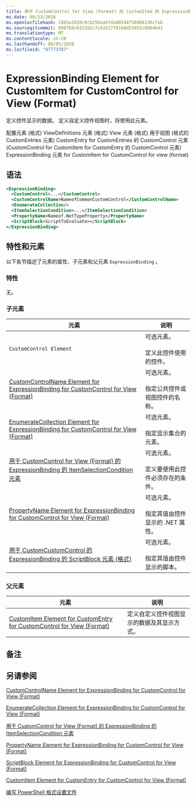 ```yaml
---
title: 用于 CustomControl for View (Format) 的 CustomItem 的 ExpressionBinding 元素 |Microsoft Docs
ms.date: 09/13/2016
ms.openlocfilehash: 1885a2820c0cb250aa6fda80544f58d06136cfeb
ms.sourcegitcommit: 0907b8c6322d2c7c61b17f8168d53452c8964b41
ms.translationtype: MT
ms.contentlocale: zh-CN
ms.lasthandoff: 08/05/2020
ms.locfileid: "87773787"
---
```

# <a name="expressionbinding-element-for-customitem-for-customcontrol-for-view-format"></a>ExpressionBinding Element for CustomItem for CustomControl for View (Format)

定义控件显示的数据。 定义自定义控件视图时，将使用此元素。

配置元素 (格式) ViewDefinitions 元素 (格式) View 元素 (格式) 用于视图 (格式的 CustomEntries 元素) CustomEntry for CustomEntries 的 CustomControl 元素 (CustomControl for CustomItem for CustomEntry 的 CustomControl 元素) ExpressionBinding 元素 for CustomItem for CustomControl for view (format) 

## <a name="syntax"></a>语法

```xml
<ExpressionBinding>
  <CustomControl>...</CustomControl>
  <CustomControlName>NameofCommonCustomControl</CustomControlName>
  <EnumerateCollection/>
  <ItemSelectionCondition>...</ItemSelectionCondition>
  <PropertyName>Nameof.NetTypeProperty</PropertyName>
  <ScriptBlock>ScriptToEvaluate></ScriptBlock>
</ExpressionBinding>
```

## <a name="attributes-and-elements"></a>特性和元素

以下各节描述了元素的属性、子元素和父元素 `ExpressionBinding` 。

### <a name="attributes"></a>特性

无。

### <a name="child-elements"></a>子元素

|元素|说明|
|-------------|-----------------|
|`CustomControl Element`|可选元素。<br /><br /> 定义此控件使用的控件。|
|[CustomControlName Element for ExpressionBinding for CustomControl for View (Format)](./customcontrolname-element-for-expressionbinding-for-customcontrol-for-view-format.md)|可选元素。<br /><br /> 指定公共控件或视图控件的名称。|
|[EnumerateCollection Element for ExpressionBinding for CustomControl for View (Format)](./enumeratecollection-element-for-expressionbinding-for-customcontrol-for-view-format.md)|可选元素。<br /><br /> 指定显示集合的元素。|
|[用于 CustomControl for View (Format) 的 ExpressionBinding 的 ItemSelectionCondition 元素](./itemselectioncondition-element-for-expressionbinding-for-customcontrol-format.md)|可选元素。<br /><br /> 定义要使用此控件必须存在的条件。|
|[PropertyName Element for ExpressionBinding for CustomControl for View (Format)](./propertyname-element-for-expressionbinding-for-customcontrol-for-view-format.md)|可选元素。<br /><br /> 指定其值由控件显示的 .NET 属性。|
|[用于 CustomCustomControl 的 ExpressionBinding 的 ScriptBlock 元素 (格式) ](./scriptblock-element-for-expressionbinding-for-customcontrol-for-view-format.md)|可选元素。<br /><br /> 指定其值由控件显示的脚本。|

### <a name="parent-elements"></a>父元素

|元素|说明|
|-------------|-----------------|
|[CustomItem Element for CustomEntry for CustomControl for View (Format)](./customitem-element-for-customentry-for-customcontrol-for-view-format.md)|定义自定义控件视图显示的数据及其显示方式。|

## <a name="remarks"></a>备注

## <a name="see-also"></a>另请参阅

[CustomControlName Element for ExpressionBinding for CustomControl for View (Format)](./customcontrolname-element-for-expressionbinding-for-customcontrol-for-view-format.md)

[EnumerateCollection Element for ExpressionBinding for CustomControl for View (Format)](./enumeratecollection-element-for-expressionbinding-for-customcontrol-for-view-format.md)

[用于 CustomControl for View (Format) 的 ExpressionBinding 的 ItemSelectionCondition 元素](./itemselectioncondition-element-for-expressionbinding-for-customcontrol-format.md)

[PropertyName Element for ExpressionBinding for CustomControl for View (Format)](./propertyname-element-for-expressionbinding-for-customcontrol-for-view-format.md)

[ScriptBlock Element for ExpressionBinding for CustomControl for View (Format)](./scriptblock-element-for-expressionbinding-for-customcontrol-for-view-format.md)

[CustomItem Element for CustomEntry for CustomControl for View (Format)](./customitem-element-for-customentry-for-customcontrol-for-view-format.md)

[编写 PowerShell 格式设置文件](./writing-a-powershell-formatting-file.md)

